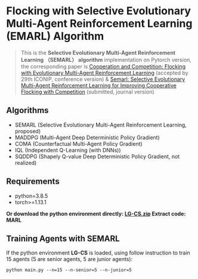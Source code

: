 # Flocking with Selective Evolutionary Multi-Agent Reinforcement Learning (EMARL) Algorithm 



> This is the **Selective Evolutionary Multi-Agent Reinforcement Learning （SEMARL） algorithm**  implementation on Pytorch version, the corresponding paper is [Cooperation and Competition: Flocking with Evolutionary Multi-Agent Reinforcement Learning](https://www.researchgate.net/publication/369976980_Cooperation_and_Competition_Flocking_with_Evolutionary_Multi-Agent_Reinforcement_Learning) (accepted by 29th ICONIP, conference version) & [Semarl: Selective Evolutionary Multi-Agent Reinforcement Learning for Improving Cooperative Flocking with Competition](https://www.researchgate.net/publication/369344044_Semarl_Selective_Evolutionary_Multi-Agent_Reinforcement_Learning_for_Improving_Cooperative_Flocking_with_Competition) (submitted, journal version)

## Algorithms

- SEMARL (Selective Evolutionary Multi-Agent Reinforcement Learning, proposed)
- MADDPG (Multi-Agent Deep Deterministic Policy Gradient)
- COMA (Counterfactual Multi-Agent Policy Gradient)
- IQL (Independent Q-Learning (with DNNs))
- SQDDPG (Shapely Q-value Deep Deterministic Policy Gradient, not realized)


## Requirements

- python=3.8.5
- torch>=1.13.1


**Or download the python environment directly: [LG-CS.zip](https://pan.baidu.com/s/1ODtPNWxLOWAHcw7ZDz2sWw)
Extract code: MARL**

## Training Agents with SEMARL

If the python environment **LG-CS** is loaded, using follow instruction to train 15 agents (5 are senior agents, 5 are junior agents):

```shell
python main.py --n=15 --n-senior=5 --n-junior=5
```